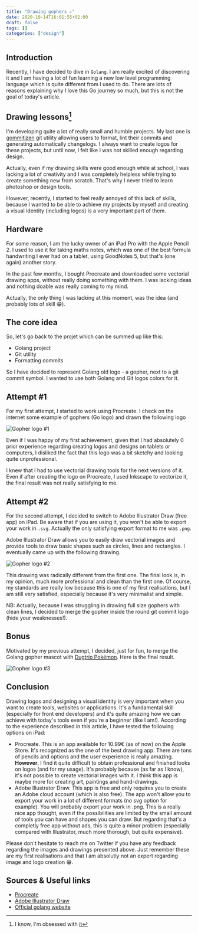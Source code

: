 ```yaml
---
title: "Drawing gophers ✏️"
date: 2020-10-14T16:01:55+02:00
draft: false
tags: []
categories: ["design"]
---
```


## Introduction

Recently, I have decided to dive in `Golang`. I am really excited of discovering it and I am having a lot of fun learning a new low level programming language which is quite different from I used to do. There are lots of reasons explaining why I love this Go journey so much, but this is not the goal of today's article.

## Drawing lessons[^1]

I'm developing quite a lot of really small and humble projects. My last one is [gommitizen](https://github.com/epsxy/gommitizen) git utility allowing users to format, lint their commits and generating automatically changelogs. I always want to create logos for these projects, but until now, I felt like I was not skilled enough regarding design.

Actually, even if my drawing skills were good enough while at school, I was lacking a lot of creativity and I was completely helpless while trying to create something new from scratch. That's why I never tried to learn photoshop or design tools.

However, recently, I started to feel really annoyed of this lack of skills, because I wanted to be able to achieve my projects by myself and creating a visual identity (including logos) is a very important part of them.

## Hardware

For some reason, I am the lucky owner of an iPad Pro with the Apple Pencil 2. I used to use it for taking maths notes, which was one of the best formula handwriting I ever had on a tablet, using GoodNotes 5, but that's (one again) another story.

In the past few months, I bought Procreate and downloaded some vectorial drawing apps, without really doing something with them. I was lacking ideas and nothing doable was really coming to my mind.

Actually, the only thing I was lacking at this moment, was the idea (and probably lots of skill 😁).

## The core idea

So, let's go back to the projet which can be summed up like this:

- Golang project
- Git utility
- Formatting commits

So I have decided to represent Golang old logo - a gopher, next to a git commit symbol. I wanted to use both Golang and Git logos colors for it.

## Attempt #1

For my first attempt, I started to work using Procreate. I check on the internet some example of gophers (Go logo) and drawn the following logo

![Gopher logo #1](/img/articles/drawing-gophers/gopher1.png)

Even if I was happy of my first achievement, given that I had absolutely 0 prior experience regarding creating logos and designs on tablets or computers, I disliked the fact that this logo was a bit sketchy and looking quite unprofessional.

I knew that I had to use vectorial drawing tools for the next versions of it. Even if after creating the logo on Procreate, I used Inkscape to vectorize it, the final result was not really satisfying to me.

## Attempt #2

For the second attempt, I decided to switch to Adobe Illustrator Draw (free app) on iPad. Be aware that if you are using it, you won't be able to export your work in `.svg`. Actually the only satisfying export format to me was `.png`.

Adobe Illustrator Draw allows you to easily draw vectorial images and provide tools to draw basic shapes such as circles, lines and rectangles. I eventually came up with the following drawing.

![Gopher logo #2](/img/articles/drawing-gophers/gopher2.png)

This drawing was radically different from the first one. The final look is, in my opinion, much more professional and clean than the first one. Of course, my standards are really low because this is one of my first realisations, but I am still very satisfied, especially because it's very minimalist and simple.

NB: Actually, because I was struggling in drawing full size gophers with clean lines, I decided to merge the gopher inside the round git commit logo (hide your weaknesses!).

## Bonus

Motivated by my previous attempt, I decided, just for fun, to merge the Golang gopher mascot with [Dugtrio Pokémon](<https://bulbapedia.bulbagarden.net/wiki/Dugtrio_(Pok%C3%A9mon)>). Here is the final result.

![Gopher logo #3](/img/articles/drawing-gophers/gopher3.png)

## Conclusion

Drawing logos and designing a visual identity is very important when you want to create tools, websites or applications. It's a fundamental skill (especially for front end developers) and it's quite amazing how we can achieve with today's tools even if you're a beginner (like I am!). According to the experience described in this article, I have tested the following options on iPad:

- Procreate. This is an app available for 10.99€ (as of now) on the Apple Store. It's recognized as the one of the best drawing app. There are tons of pencils and options and the user experience is really amazing. **However**, I find it quite difficult to obtain professional and finished looks on logos (and for my usage). It's probably because (as far as I know), it's not possible to create vectorial images with it. I think this app is maybe more for creating art, paintings and hand-drawings.
- Adobe Illustrator Draw. This app is free and only requires you to create an Adobe cloud account (which is also free). The app won't allow you to export your work in a lot of different formats (no svg option for example). You will probably export your work in .png. This is a really nice app thought, even if the possibilities are limited by the small amount of tools you can have and shapes you can draw. But regarding that's a completly free app without ads, this is quite a minor problem (especially compared with Illustrator, much more thorough, but quite expensive).

Please don't hesitate to reach me on Twitter if you have any feedback regarding the images and drawings presented above. Just remember these are my first realisations and that I am absolutly not an expert regarding image and logo creation 😁.

## Sources & Useful links

- [Procreate](https://procreate.art/)
- [Adobe Illustrator Draw](https://www.adobe.com/fr/products/draw.html)
- [Official golang website](https://golang.org/)

[^1]: I know, I'm obsessed with [it](https://www.youtube.com/watch?v=c0Z6HyYSYwA)
